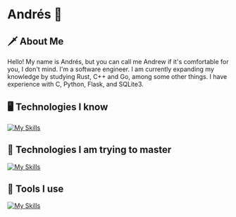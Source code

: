 # Andrés 👋
## 🗡️ About Me
Hello! My name is Andrés, but you can call me Andrew if it's comfortable for you, I don't mind. I'm a software engineer. I am currently expanding my knowledge by studying Rust, C++ and Go, among some other things. I have experience with C, Python, Flask, and SQLite3.

## 🖥 Technologies I know
[![My Skills](https://skillicons.dev/icons?i=cpp,go,rust,sqlite,python,flask,c)](https://skillicons.dev)
## 🌱 Technologies I am trying to master
[![My Skills](https://skillicons.dev/icons?i=cpp,go,rust)](https://skillicons.dev)
## 🧰 Tools I use
[![My Skills](https://skillicons.dev/icons?i=arch,emacs,git,github,obsidian,neovim,bash,stackoverflow,discord)](https://skillicons.dev)

